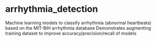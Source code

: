 # arrhythmia_detection

Machine learning models to classify arrhythmia (abnormal heartbeats) based on the MIT-BIH arrhythmia database
Demonstrates augmenting training dataset to improve accuracy/precision/recall of models
